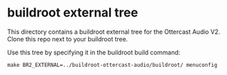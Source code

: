 buildroot external tree
=======================

This directory contains a buildroot external tree for the Ottercast Audio V2.
Clone this repo next to your buildroot tree.

Use this tree by specifying it in the buildroot build command:

`make BR2_EXTERNAL=../buildroot-ottercast-audio/buildroot/ menuconfig`
